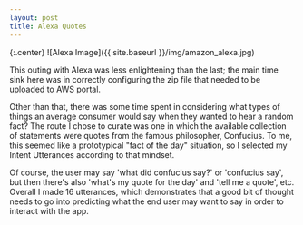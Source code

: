 ```yaml
---
layout: post
title: Alexa Quotes
---
```



{:.center}
![Alexa Image]({{ site.baseurl }}/img/amazon_alexa.jpg)

This outing with Alexa was less enlightening than the last; the main time sink here was in correctly configuring the zip file that needed to be uploaded to AWS portal.

Other than that, there was some time spent in considering what types of things an average consumer would say when they wanted to hear a random fact? The route I chose to curate was one in which the available collection of statements were quotes from the famous philosopher, Confucius. To me, this seemed like a prototypical "fact of the day" situation, so I selected my Intent Utterances according to that mindset.

Of course, the user may say 'what did confucius say?' or 'confucius say', but then there's also 'what's my quote for the day' and 'tell me a quote', etc. Overall I made 16 utterances, which demonstrates that a good bit of thought needs to go into predicting what the end user may want to say in order to interact with the app.
